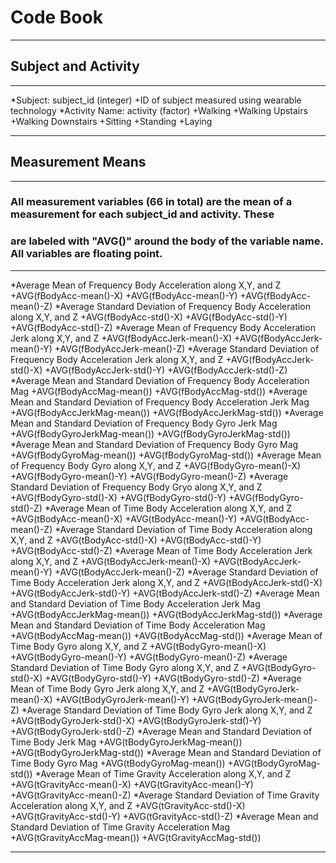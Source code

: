# Code Book
***
## Subject and Activity
***
*Subject: subject_id (integer)
	+ID of subject measured using wearable technology
*Activity Name: activity (factor)
	+Walking
	+Walking Upstairs
	+Walking Downstairs
	+Sitting
	+Standing
	+Laying
***
## Measurement Means
***
### All measurement variables (66 in total) are the mean of a measurement for each subject_id and activity. These 
### are labeled with "AVG()" around the body of the variable name. All variables are floating point. 
***
*Average Mean of Frequency Body Acceleration along X,Y, and Z
	+AVG(fBodyAcc-mean()-X)
	+AVG(fBodyAcc-mean()-Y)
	+AVG(fBodyAcc-mean()-Z)
*Average Standard Deviation of Frequency Body Acceleration along X,Y, and Z
	+AVG(fBodyAcc-std()-X)
	+AVG(fBodyAcc-std()-Y)
	+AVG(fBodyAcc-std()-Z)
*Average Mean of Frequency Body Acceleration Jerk along X,Y, and Z
	+AVG(fBodyAccJerk-mean()-X)
	+AVG(fBodyAccJerk-mean()-Y)
	+AVG(fBodyAccJerk-mean()-Z)
*Average Standard Deviation of Frequency Body Acceleration Jerk along X,Y, and Z
	+AVG(fBodyAccJerk-std()-X)
	+AVG(fBodyAccJerk-std()-Y)
	+AVG(fBodyAccJerk-std()-Z)
*Average Mean and Standard Deviation of Frequency Body Acceleration Mag
	+AVG(fBodyAccMag-mean())
	+AVG(fBodyAccMag-std())
*Average Mean and Standard Deviation of Frequency Body Acceleration Jerk Mag
	+AVG(fBodyAccJerkMag-mean())
	+AVG(fBodyAccJerkMag-std())
*Average Mean and Standard Deviation of Frequency Body Gyro Jerk Mag
	+AVG(fBodyGyroJerkMag-mean())
	+AVG(fBodyGyroJerkMag-std())
*Average Mean and Standard Deviation of Frequency Body Gyro Mag
	+AVG(fBodyGyroMag-mean())
	+AVG(fBodyGyroMag-std())
*Average Mean of Frequency Body Gyro along X,Y, and Z 
	+AVG(fBodyGyro-mean()-X)
	+AVG(fBodyGyro-mean()-Y)
	+AVG(fBodyGyro-mean()-Z)
*Average Standard Deviation of Frequency Body Gryo along X,Y, and Z
	+AVG(fBodyGyro-std()-X)
	+AVG(fBodyGyro-std()-Y)
	+AVG(fBodyGyro-std()-Z)
*Average Mean of Time Body Acceleration along X,Y, and Z
	+AVG(tBodyAcc-mean()-X)
	+AVG(tBodyAcc-mean()-Y)
	+AVG(tBodyAcc-mean()-Z)
*Average Standard Deviation of Time Body Acceleration along X,Y, and Z
	+AVG(tBodyAcc-std()-X)
	+AVG(tBodyAcc-std()-Y)
	+AVG(tBodyAcc-std()-Z)
*Average Mean of Time Body Acceleration Jerk along X,Y, and Z
	+AVG(tBodyAccJerk-mean()-X)
	+AVG(tBodyAccJerk-mean()-Y)
	+AVG(tBodyAccJerk-mean()-Z)
*Average Standard Deviation of Time Body Acceleration Jerk along X,Y, and Z
	+AVG(tBodyAccJerk-std()-X)
	+AVG(tBodyAccJerk-std()-Y)
	+AVG(tBodyAccJerk-std()-Z)
*Average Mean and Standard Deviation of Time Body Acceleration Jerk Mag
	+AVG(tBodyAccJerkMag-mean())
	+AVG(tBodyAccJerkMag-std())
*Average Mean and Standard Deviation of Time Body Acceleration Mag
	+AVG(tBodyAccMag-mean())
	+AVG(tBodyAccMag-std())
*Average Mean of Time Body Gyro along X,Y, and Z 
	+AVG(tBodyGyro-mean()-X)
	+AVG(tBodyGyro-mean()-Y)
	+AVG(tBodyGyro-mean()-Z)
*Average Standard Deviation of Time Body Gyro along X,Y, and Z
	+AVG(tBodyGyro-std()-X)
	+AVG(tBodyGyro-std()-Y)
	+AVG(tBodyGyro-std()-Z)
*Average Mean of Time Body Gyro Jerk along X,Y, and Z
	+AVG(tBodyGyroJerk-mean()-X)
	+AVG(tBodyGyroJerk-mean()-Y)
	+AVG(tBodyGyroJerk-mean()-Z)
*Average Standard Deviation of Time Body Gyro Jerk along X,Y, and Z 
	+AVG(tBodyGyroJerk-std()-X)
	+AVG(tBodyGyroJerk-std()-Y)
	+AVG(tBodyGyroJerk-std()-Z)
*Average Mean and Standard Deviation of Time Body Jerk Mag
	+AVG(tBodyGyroJerkMag-mean())
	+AVG(tBodyGyroJerkMag-std())
*Average Mean and Standard Deviation of Time Body Gyro Mag
	+AVG(tBodyGyroMag-mean())
	+AVG(tBodyGyroMag-std())
*Average Mean of Time Gravity Acceleration along X,Y, and Z
	+AVG(tGravityAcc-mean()-X)
	+AVG(tGravityAcc-mean()-Y)
	+AVG(tGravityAcc-mean()-Z)
*Average Standard Deviation of Time Gravity Acceleration along X,Y, and Z
	+AVG(tGravityAcc-std()-X)
	+AVG(tGravityAcc-std()-Y)
	+AVG(tGravityAcc-std()-Z)
*Average Mean and Standard Deviation of Time Gravity Acceleration Mag 
	+AVG(tGravityAccMag-mean())
	+AVG(tGravityAccMag-std())
***